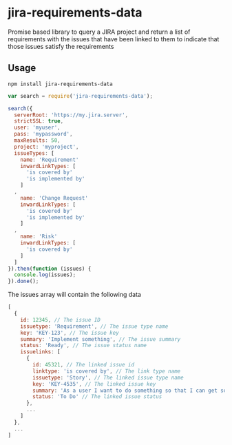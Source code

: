# jira-requirements-data

Promise based library to query a JIRA project and return a list of requirements with the issues that have been linked to them to indicate that those issues satisfy the requirements

Usage
-----

```
npm install jira-requirements-data
```

```javascript
var search = require('jira-requirements-data');

search({
  serverRoot: 'https://my.jira.server',
  strictSSL: true,
  user: 'myuser',
  pass: 'mypassword',
  maxResults: 50,
  project: 'myproject',
  issueTypes: [
    name: 'Requirement'
    inwardLinkTypes: [
      'is covered by'
      'is implemented by'
    ]
  ,
    name: 'Change Request'
    inwardLinkTypes: [
      'is covered by'
      'is implemented by'
    ]
  ,
    name: 'Risk'
    inwardLinkTypes: [
      'is covered by'
    ]
  ]
}).then(function (issues) {
  console.log(issues);
}).done();
```

The issues array will contain the following data

```javascript
[
  {
    id: 12345, // The issue ID
    issuetype: 'Requirement', // The issue type name
    key: 'KEY-123', // The issue key
    summary: 'Implement something', // The issue summary
    status: 'Ready', // The issue status name
    issuelinks: [
      {
        id: 45321, // The linked issue id
        linktype: 'is covered by', // The link type name
        issuetype: 'Story', // The linked issue type name
        key: 'KEY-4535', // The linked issue key
        summary: 'As a user I want to do something so that I can get something', // The linked issue summary
        status: 'To Do' // The linked issue status
      },
      ...
    ]
  },
  ...
]
```
